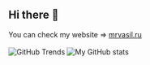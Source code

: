 ## Hi there 👋
You can check my website => <a href="https://mrvasil.ru">mrvasil.ru</a>
<br><br>
![GitHub Trends](https://api.githubtrends.io/user/svg/mrvasil/repos?time_range=one_year&include_private=True&group=private&loc_metric=changed&theme=dark) ![My GitHub stats](https://github-readme-stats.vercel.app/api?username=mrvasil&show_icons=true&theme=tokyonight)


<!--
**mrvasil/mrvasil** is a ✨ _special_ ✨ repository because its `README.md` (this file) appears on your GitHub profile.

Here are some ideas to get you started:

- 🔭 I’m currently working on ...
- 🌱 I’m currently learning ...
- 👯 I’m looking to collaborate on ...
- 🤔 I’m looking for help with ...
- 💬 Ask me about ...
- 📫 How to reach me: ...
- 😄 Pronouns: ...
- ⚡ Fun fact: ...
-->
